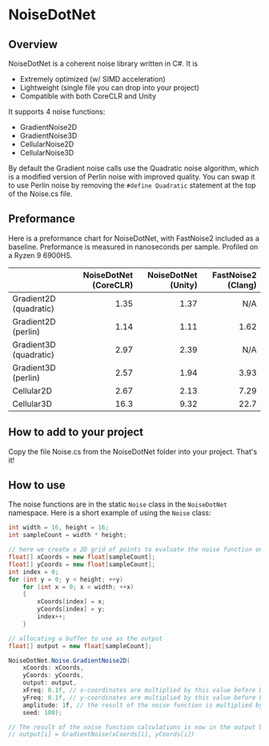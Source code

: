 # NoiseDotNet
## Overview
NoiseDotNet is a coherent noise library written in C#. It is 
- Extremely optimized (w/ SIMD acceleration)
- Lightweight (single file you can drop into your project)
- Compatible with both CoreCLR and Unity

It supports 4 noise functions:
- GradientNoise2D 
- GradientNoise3D
- CellularNoise2D
- CellularNoise3D

By default the Gradient noise calls use the Quadratic noise algorithm, which is a modified version of Perlin noise with improved quality. You can swap it to use Perlin noise by removing the `#define Quadratic` statement at the top of the Noise.cs file. 

## Preformance
Here is a preformance chart for NoiseDotNet, with FastNoise2 included as a baseline. 
Preformance is measured in nanoseconds per sample. Profiled on a Ryzen 9 6900HS.

|                        | NoiseDotNet (CoreCLR) | NoiseDotNet (Unity) | FastNoise2 (Clang) |
| :--------------------- | --------------------: | ------------------: | -----------------: |
| Gradient2D (quadratic) | 1.35                  | 1.37                | N/A                |
| Gradient2D (perlin)    | 1.14                  | 1.11                | 1.62               |
| Gradient3D (quadratic) | 2.97                  | 2.39                | N/A                |
| Gradient3D (perlin)    | 2.57                  | 1.94                | 3.93               |
| Cellular2D             | 2.67                  | 2.13                | 7.29               |
| Cellular3D             | 16.3                  | 9.32                | 22.7               |

## How to add to your project
Copy the file Noise.cs from the NoiseDotNet folder into your project. That's it!

## How to use
The noise functions are in the static `Noise` class in the `NoiseDotNet` namespace. Here is a short example of using the `Noise` class:

```csharp
int width = 16, height = 16;
int sampleCount = width * height;

// here we create a 2D grid of points to evaluate the noise function on
float[] xCoords = new float[sampleCount];
float[] yCoords = new float[sampleCount];
int index = 0;
for (int y = 0; y < height; ++y)
    for (int x = 0; x < width; ++x)
    {
        xCoords[index] = x;
        yCoords[index] = y;
        index++;
    }

// allocating a buffer to use as the output
float[] output = new float[sampleCount];

NoiseDotNet.Noise.GradientNoise2D(
    xCoords: xCoords,
    yCoords: yCoords,
    output: output,
    xFreq: 0.1f, // x-coordinates are multiplied by this value before being used
    yFreq: 0.1f, // y-coordinates are multiplied by this value before being used
    amplitude: 1f, // the result of the noise function is multiplied by this value
    seed: 100);

// The result of the noise function calculations is now in the output buffer.
// output[i] = GradientNoise(xCoords[i], yCoords[i])
```
